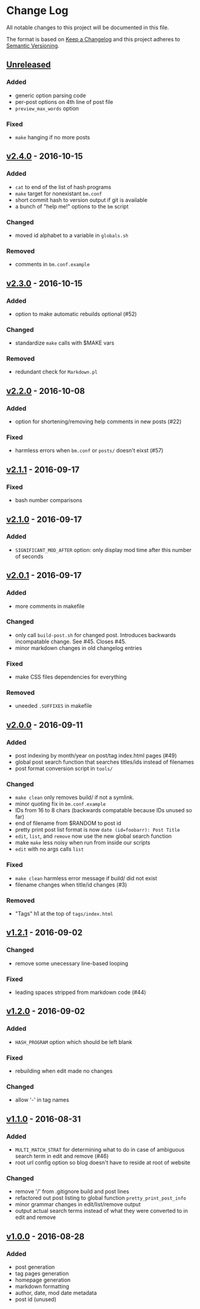 # Change Log
All notable changes to this project will be documented in this file.

The format is based on [Keep a Changelog](http://keepachangelog.com/)
and this project adheres to [Semantic Versioning](http://semver.org/).

## [Unreleased]
### Added
- generic option parsing code
- per-post options on 4th line of post file
- `preview_max_words` option
### Fixed
- `make` hanging if no more posts

## [v2.4.0] - 2016-10-15
### Added
- `cat` to end of the list of hash programs
- `make` target for nonexistant `bm.conf`
- short commit hash to version output if git is available
- a bunch of "help me!" options to the `bm` script

### Changed
- moved id alphabet to a variable in `globals.sh`

### Removed
- comments in `bm.conf.example`

## [v2.3.0] - 2016-10-15
### Added
- option to make automatic rebuilds optional (#52)

### Changed
- standardize `make` calls with $MAKE vars

### Removed
- redundant check for `Markdown.pl`

## [v2.2.0] - 2016-10-08
### Added
- option for shortening/removing help comments in new posts (#22)

### Fixed
- harmless errors when `bm.conf` or `posts/` doesn't eixst (#57)

## [v2.1.1] - 2016-09-17
### Fixed
- bash number comparisons

## [v2.1.0] - 2016-09-17
### Added
- `SIGNIFICANT_MOD_AFTER` option: only display mod time after this number of
  seconds

## [v2.0.1] - 2016-09-17
### Added
- more comments in makefile

### Changed
- only call `build-post.sh` for changed post. Introduces backwards incompatable
  change. See #45. Closes #45.
- minor markdown changes in old changelog entries

### Fixed
- make CSS files dependencies for everything

### Removed
- uneeded `.SUFFIXES` in makefile

## [v2.0.0] - 2016-09-11
### Added
- post indexing by month/year on post/tag index.html pages (#49)
- global post search function that searches titles/ids instead of filenames
- post format conversion script in `tools/`

### Changed
- `make clean` only removes build/ if not a symlink.
- minor quoting fix in `bm.conf.example`
- IDs from 16 to 8 chars (backwards compatable because IDs unused so far)
- end of filename from $RANDOM to post id
- pretty print post list format is now `date (id=foobarr): Post Title`
- `edit`, `list`, and `remove` now use the new global search function
- make `make` less noisy when run from inside our scripts
- `edit` with no args calls `list`

### Fixed
- `make clean` harmless error message if build/ did not exist
- filename changes when title/id changes (#3)

### Removed
- "Tags" h1 at the top of `tags/index.html`

## [v1.2.1] - 2016-09-02
### Changed
- remove some unecessary line-based looping

### Fixed
- leading spaces stripped from markdown code (#44)

## [v1.2.0] - 2016-09-02
### Added
- `HASH_PROGRAM` option which should be left blank

### Fixed
- rebuilding when edit made no changes

### Changed
- allow '-' in tag names

## [v1.1.0] - 2016-08-31
### Added
- `MULTI_MATCH_STRAT` for determining what to do in case of ambiguous search
  term in edit and remove (#46)
- root url config option so blog doesn't have to reside at root of website

### Changed
- remove '/' from .gitignore build and post lines
- refactored out post listing to global function `pretty_print_post_info`
- minor grammar changes in edit/list/remove output
- output actual search terms instead of what they were converted to in edit
  and remove


## [v1.0.0] - 2016-08-28
### Added
- post generation
- tag pages generation
- homepage generation
- markdown formatting
- author, date, mod date metadata
- post id (unused)

[v2.4.0]: https://gogs.system33.pw/mello/bm/src/v2.4.0
[v2.3.0]: https://gogs.system33.pw/mello/bm/src/v2.3.0
[v2.2.0]: https://gogs.system33.pw/mello/bm/src/v2.2.0
[v2.1.1]: https://gogs.system33.pw/mello/bm/src/v2.1.1
[v2.1.0]: https://gogs.system33.pw/mello/bm/src/v2.1.0
[v2.0.1]: https://gogs.system33.pw/mello/bm/src/v2.0.1
[v2.0.0]: https://gogs.system33.pw/mello/bm/src/v2.0.0
[v1.2.1]: https://gogs.system33.pw/mello/bm/src/v1.2.1
[v1.2.0]: https://gogs.system33.pw/mello/bm/src/v1.2.0
[v1.1.0]: https://gogs.system33.pw/mello/bm/src/v1.1.0
[v1.0.0]: https://gogs.system33.pw/mello/bm/src/v1.0.0
[Unreleased]: https://gogs.system33.pw/mello/bm
